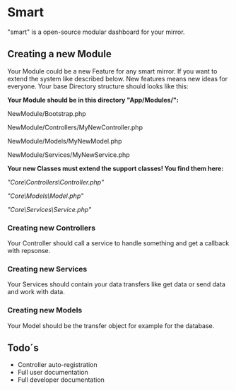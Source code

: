 # Smart
"smart" is a open-source modular dashboard for your mirror.

## Creating a new Module
Your Module could be a new Feature for any smart mirror. If you want to extend the system like described below.
New features means new ideas for everyone.
Your base Directory structure should looks like this:

**Your Module should be in this directory "App/Modules/":**

NewModule/Bootstrap.php

NewModule/Controllers/MyNewController.php

NewModule/Models/MyNewModel.php

NewModule/Services/MyNewService.php

**Your new Classes must extend the support classes! You find them here:**

*"Core\Controllers\Controller.php"*

*"Core\Models\Model.php"*

*"Core\Services\Service.php"*

### Creating new Controllers
Your Controller should call a service to handle something and get a callback with repsonse.
### Creating new Services
Your Services should contain your data transfers like get data or send data and work with data.
### Creating new Models
Your Model should be the transfer object for example for the database.
## Todo´s
- Controller auto-registration
- Full user documentation
- Full developer documentation
